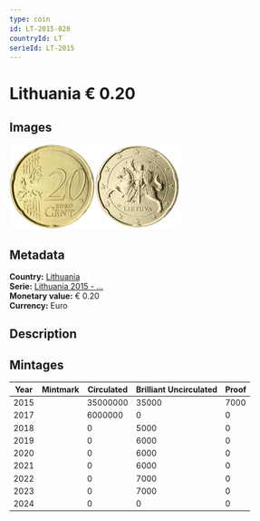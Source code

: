 ```yaml
---
type: coin
id: LT-2015-020
countryId: LT
serieId: LT-2015
---
```


# Lithuania € 0.20

## Images

<img src="../../../Images/common-2007-020.webp" height="150" alt="Front image"><img src="Images/lithuania-2015-020.webp" height="150" alt="Back image">

## Metadata

**Country:** [Lithuania](../index.md)\
**Serie:** [Lithuania 2015 - ...](index.md)\
**Monetary value:** € 0.20\
**Currency:** Euro

## Description

## Mintages

| Year | Mintmark | Circulated | Brilliant Uncirculated | Proof |
| ---- | -------- | ---------- | ---------------------- | ----- |
| 2015 |          | 35000000   | 35000                  | 7000  |
| 2017 |          | 6000000    | 0                      | 0     |
| 2018 |          | 0          | 5000                   | 0     |
| 2019 |          | 0          | 6000                   | 0     |
| 2020 |          | 0          | 6000                   | 0     |
| 2021 |          | 0          | 6000                   | 0     |
| 2022 |          | 0          | 7000                   | 0     |
| 2023 |          | 0          | 7000                   | 0     |
| 2024 |          | 0          | 0                      | 0     |
